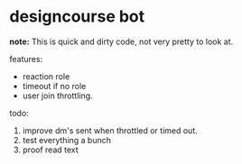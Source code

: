 # designcourse bot

**note:** This is quick and dirty code, not very pretty to look at.

features:
 - reaction role
 - timeout if no role
 - user join throttling.

todo:
 1. improve dm's sent when throttled or timed out.
 2. test everything a bunch
 3. proof read text
